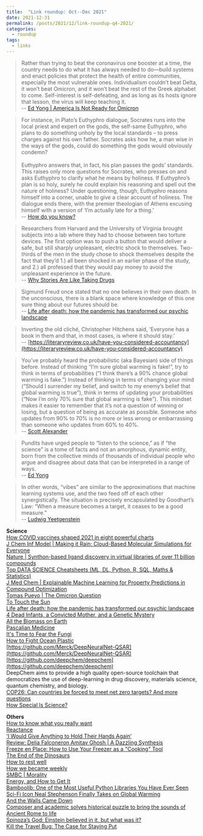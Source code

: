 ```yaml
---
title:  "Link roundup: Oct--Dec 2021"
date: 2021-12-31
permalink: /posts/2021/12/link-roundup-q4-2021/
categories: 
  - roundup
tags:
  - links
---
```

  
>Rather than trying to beat the coronavirus one booster at a time, the country needs to do what it has always needed to do—build systems and enact policies that protect the health of entire communities, especially the most vulnerable ones. Individualism couldn’t beat Delta, it won’t beat Omicron, and it won’t beat the rest of the Greek alphabet to come. Self-interest is self-defeating, and as long as its hosts ignore that lesson, the virus will keep teaching it.<br>
-- [Ed Yong \| America Is Not Ready for Omicron](https://www.theatlantic.com/health/archive/2021/12/america-omicron-variant-surge-booster/621027/)
   
>For instance, in Plato’s Euthyphro dialogue, Socrates runs into the local priest and expert on the gods, the self-same Euthyphro, who plans to do something unholy by the local standards – to press charges against his own father. Socrates asks how he, a man wise in the ways of the gods, could do something the gods would obviously condemn?<br><br>
Euthyphro answers that, in fact, his plan passes the gods’ standards. This raises only more questions for Socrates, who presses on and asks Euthyphro to clarify what he means by holiness. If Euthyphro’s plan is so holy, surely he could explain his reasoning and spell out the nature of holiness? Under questioning, though, Euthyphro reasons himself into a corner, unable to give a clear account of holiness. The dialogue ends there, with the premier theologian of Athens excusing himself with a version of ‘I’m actually late for a thing.’<br>
-- [How do you know?](https://aeon.co/essays/what-were-doing-when-were-doing-epistemology)  
  
>Researchers from Harvard and the University of Virginia brought subjects into a lab where they had to choose between two torture devices. The first option was to push a button that would deliver a safe, but still sharply unpleasant, electric shock to themselves. Two-thirds of the men in the study chose to shock themselves despite the fact that they’d 1.) all been shocked in an earlier phase of the study, and 2.) all professed that they would pay money to avoid the unpleasant experience in the future.<br>
-- [Why Stories Are Like Taking Drugs ](https://lithub.com/why-stories-are-like-taking-drugs/)
  
>Sigmund Freud once stated that no one believes in their own death. In the unconscious, there is a blank space where knowledge of this one sure thing about our futures should be.<br>
-- [Life after death: how the pandemic has transformed our psychic landscape](https://www.theguardian.com/society/2021/dec/07/life-after-death-pandemic-transformed-psychic-landscape-jacqueline-rose) 
  
>Inverting the old cliché, Christopher Hitchens said, ‘Everyone has a book in them and that, in most cases, is where it should stay.’<br>
-- [https://literaryreview.co.uk/have-you-considered-accountancy](https://literaryreview.co.uk/have-you-considered-accountancy)
  
>You’ve probably heard the probabilistic (aka Bayesian) side of things before. Instead of thinking “I’m sure global warming is fake!”, try to think in terms of probabilities (“I think there’s a 90% chance global warming is fake.”) Instead of thinking in terms of changing your mind (“Should I surrender my belief, and switch to my enemy’s belief that global warming is true”), think in terms of updating your probabilities (“Now I’m only 70% sure that global warming is fake”). This mindset makes it easier to remember that it’s not a question of winning or losing, but a question of being as accurate as possible. Someone who updates from 90% to 70% is no more or less wrong or embarrassing than someone who updates from 60% to 40%.<br>
-- [Scott Alexander](https://astralcodexten.substack.com/p/book-review-the-scout-mindset?token=eyJ1c2VyX2lkIjo1OTA1MjkxLCJwb3N0X2lkIjo0MTE2MzAwOSwiXyI6Ik5XV0dEIiwiaWF0IjoxNjMyOTE0NjQ1LCJleHAiOjE2MzI5MTgyNDUsImlzcyI6InB1Yi04OTEyMCIsInN1YiI6InBvc3QtcmVhY3Rpb24ifQ.yfJQGoOp2PSraFHRbL3VegBEdGUQWmkay-OnhpMi928)
  
>Pundits have urged people to “listen to the science,” as if “the science” is a tome of facts and not an amorphous, dynamic entity, born from the collective minds of thousands of individual people who argue and disagree about data that can be interpreted in a range of ways.<br>
-- [Ed Yong](https://www.theatlantic.com/science/archive/2021/10/how-pandemic-changed-science-writing/620271/)
  
>In other words, “vibes” are similar to the approximations that machine learning systems use, and the two feed off of each other synergistically. The situation is precisely encapsulated by Goodhart’s Law: “When a measure becomes a target, it ceases to be a good measure.”<br>
-- [Ludwig Yeetgenstein](https://reallifemag.com/nameless-feeling)
    
**Science**   
[How COVID vaccines shaped 2021 in eight powerful charts](https://www.nature.com/articles/d41586-021-03686-x)  
[J Chem Inf Model \| Making it Rain: Cloud-Based Molecular Simulations for Everyone](https://pubs.acs.org/doi/10.1021/acs.jcim.1c00998)  
[Nature \| Synthon-based ligand discovery in virtual libraries of over 11 billion compounds](https://www.nature.com/articles/s41586-021-04220-9)  
[Top DATA SCIENCE Cheatsheets (ML, DL, Python, R, SQL, Maths & Statistics)](https://medium.com/@anushkhabajpai/top-data-science-cheat-sheets-ml-dl-python-r-sql-maths-statistics-5239d4568225)  
[J Med Chem \| Explainable Machine Learning for Property Predictions in Compound Optimization](https://pubs.acs.org/doi/10.1021/acs.jmedchem.1c01789)   
[Tomas Pueyo \| The Omicron Question](https://unchartedterritories.tomaspueyo.com/p/the-omicron-question?token=eyJ1c2VyX2lkIjo1OTA1MjkxLCJwb3N0X2lkIjo0NTQ1MDQ2MiwiXyI6Ik5XV0dEIiwiaWF0IjoxNjM5NDc5OTEzLCJleHAiOjE2Mzk0ODM1MTMsImlzcyI6InB1Yi0zNDc1MzMiLCJzdWIiOiJwb3N0LXJlYWN0aW9uIn0.VgqTEfJDsd6vc_kB8KB3NcAXXdfFPxDEPwKUHtGfuNk)  
[To Touch the Sun](https://physics.aps.org/articles/v14/178)  
[Life after death: how the pandemic has transformed our psychic landscape](https://www.theguardian.com/society/2021/dec/07/life-after-death-pandemic-transformed-psychic-landscape-jacqueline-rose)  
[4 Dead Infants, a Convicted Mother, and a Genetic Mystery](https://www.wired.com/story/kathleen-folbigg-sudden-infant-death-mystery/)  
[All the Biomass on Earth](https://nautil.us/issue/108/change/all-the-biomass-on-earth)  
[Pascalian Medicine](https://astralcodexten.substack.com/p/pascalian-medicine?token=eyJ1c2VyX2lkIjo1OTA1MjkxLCJwb3N0X2lkIjo0NDM3NTMyNCwiXyI6Ik5XV0dEIiwiaWF0IjoxNjM3ODQxNDA4LCJleHAiOjE2Mzc4NDUwMDgsImlzcyI6InB1Yi04OTEyMCIsInN1YiI6InBvc3QtcmVhY3Rpb24ifQ.fFRl73_9f6N6nAXsyV0Ix8EtvQhnnl6bh-quJDVm4G4)  
[It's Time to Fear the Fungi](https://www.wired.com/story/fungi-climate-change-medicine-health/)  
[How to Fight Ocean Plastic](https://unchartedterritories.tomaspueyo.com/p/ocean-plastic?token=eyJ1c2VyX2lkIjo1OTA1MjkxLCJwb3N0X2lkIjo0MzI3OTI1NCwiXyI6Ik5XV0dEIiwiaWF0IjoxNjM1NzgzOTY4LCJleHAiOjE2MzU3ODc1NjgsImlzcyI6InB1Yi0zNDc1MzMiLCJzdWIiOiJwb3N0LXJlYWN0aW9uIn0.AF_NWYk9YhjH-SiDDK5S_dtVb8pRI3SJMqXR2L_Q7uo&utm_source=pocket_mylist)  
[https://github.com/Merck/DeepNeuralNet-QSAR](https://github.com/Merck/DeepNeuralNet-QSAR)  
[https://github.com/deepchem/deepchem](https://github.com/deepchem/deepchem)  
DeepChem aims to provide a high quality open-source toolchain that democratizes the use of deep-learning in drug discovery, materials science, quantum chemistry, and biology.  
[COP26: Can countries be forced to meet net zero targets? And more questions](https://www.bbc.com/news/science-environment-58925049)  
[How Special Is Science?](https://themarginaliareview.com/how-special-is-science/)   
  
**Others**  
[How to know what you really want](https://psyche.co/guides/how-to-know-what-you-really-want-and-be-free-from-mimetic-desire)  
[Reactance](https://en.wikipedia.org/wiki/Reactance_(psychology))  
[‘I Would Give Anything to Hold Their Hands Again’](https://www.nytimes.com/2021/12/10/style/moderrn-love-haiti-earthquake-hold-their-hands-again.html)  
[Review: Delia Falconeron Amitav Ghosh \| A Dazzling Synthesis](https://sydneyreviewofbooks.com/review/ghosh-nutmegs-curse/)  
[Freeze en Place: How to Use Your Freezer as a "Cooking" Tool](https://www.seriouseats.com/freezer-as-cooking-tool-5212337)  
[The End of the Dinosaurs](https://existentialcomics.com/comic/423)  
[How to rest well](https://psyche.co/guides/how-to-rest-well-and-enjoy-a-more-creative-sustainable-life)  
[How we became weekly](https://aeon.co/essays/how-we-came-to-depend-on-the-week-despite-its-artificiality)  
[SMBC \| Morality](https://www.smbc-comics.com/comic/morality)  
[Energy, and How to Get It](https://www.newyorker.com/magazine/2021/11/08/energy-and-how-to-get-it)  
[Bamboolib: One of the Most Useful Python Libraries You Have Ever Seen](https://towardsdatascience.com/bamboolib-one-of-the-most-useful-python-libraries-you-have-ever-seen-6ce331685bb7)  
[Sci-Fi Icon Neal Stephenson Finally Takes on Global Warming](https://www.wired.com/story/sci-fi-icon-neal-stephenson-global-warming/)   
[And the Walls Came Down](https://themillions.com/2021/10/and-the-walls-came-down.html)  
[Composer and academic solves historical puzzle to bring the sounds of Ancient Rome to life](https://www.sundaypost.com/fp/composer-and-academic-solves-historical-puzzle-to-bring-the-sounds-of-ancient-rome-to-life/)  
[Spinoza’s God: Einstein believed in it, but what was it?](https://www.prospectmagazine.co.uk/philosophy/spinozas-religion-clare-carlisle-god-einstein-philosophy-religion-review)  
[Kill the Travel Bug: The Case for Staying Put](https://thewalrus.ca/lucy-ellmann-air-travel/)  
  
<!-- 
**Papers**  
[Production of Rainbow Colorants by Metabolically Engineered _Escherichia coli_](https://onlinelibrary.wiley.com/doi/10.1002/advs.202100743)  
  
   
[How to Automate Work Using Python](https://www.freecodecamp.org/news/how-to-automate-things-using-python)  
  
>Have you ever thought of the perfect quip or comeback after it didn’t matter—a minute, hour, or day after your conversation has ended?  
Well, there’s a name for that phenomenon. It’s called l’esprit de l’escalier, or the spirit of the staircase, and refers to the perfect retort that arises at the wrong time.  
-- [The Secret to Being Witty, Revealed](https://getpocket.com/explore/item/the-secret-to-being-witty-revealed)   
-->
